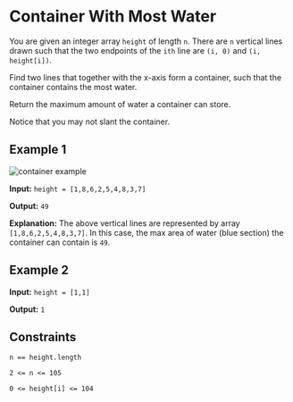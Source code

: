 # Container With Most Water

You are given an integer array `height` of length `n`. There are `n` vertical lines drawn such that the two endpoints of the `ith` line are `(i, 0)` and `(i, height[i])`.

Find two lines that together with the x-axis form a container, such that the container contains the most water.

Return the maximum amount of water a container can store.

Notice that you may not slant the container.

## Example 1

![container example](https://s3-lc-upload.s3.amazonaws.com/uploads/2018/07/17/question_11.jpg)

**Input:** `height = [1,8,6,2,5,4,8,3,7]`

**Output:** `49`

**Explanation:** The above vertical lines are represented by array `[1,8,6,2,5,4,8,3,7]`. In this case, the max area of water (blue section) the container can contain is `49`.

## Example 2

**Input:** `height = [1,1]`

**Output:** `1`

## Constraints

`n == height.length`

`2 <= n <= 105`

`0 <= height[i] <= 104`
